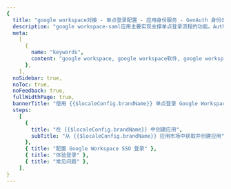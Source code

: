 ```yaml
---
{
  title: "google workspace对接 - 单点登录配置 - 应用身份服务 - GenAuth 身份云",
  description: "google workspace-saml应用主要实现支撑单点登录流程的功能。Authing合作网络提供 google workspace对接，单点登录，SSO，实现应用的快捷登录、免密登录，提升员工办公体验、增强用户体验，增强企业数字化服务水平。",
  meta:
    [
      {
        name: "keywords",
        content: "google workspace, google workspace软件, google workspaceSaaS, SSO,应用身份服务,单点登录配置,Authing身份云",
      },
    ],
  noSidebar: true,
  noToc: true,
  noFeedback: true,
  fullWidthPage: true,
  bannerTitle: "使用 {{$localeConfig.brandName}} 单点登录 Google Workspace",
  steps:
    [
      {
        title: "在 {{$localeConfig.brandName}} 中创建应用",
        subTitle: "从 {{$localeConfig.brandName}} 应用市场中获取并创建应用",
      },
      { title: "配置 Google Workspace SSO 登录" },
      { title: "体验登录" },
      { title: "常见问题" },
    ],
}
---
```


<IntegrationDetail/>
